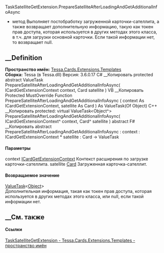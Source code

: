 #
TaskSatelliteGetExtension.PrepareSatelliteAfterLoadingAndGetAdditionalInfoAsync
- метод
Выполняет постобработку загруженной карточки-сателлита, а также возвращает
дополнительную информацию, такую как токен прав доступа, которая используется
в других методах этого класса, в т.ч. для загрузки основной карточки. Если
такой информации нет, то возвращает null.
## __Definition
 **Пространство имён:**
[Tessa.Cards.Extensions.Templates](N_Tessa_Cards_Extensions_Templates.htm)  
 **Сборка:** Tessa (в Tessa.dll) Версия: 3.6.0.17
C# __Копировать
     protected abstract ValueTask<Object> PrepareSatelliteAfterLoadingAndGetAdditionalInfoAsync(
    	ICardGetExtensionContext context,
    	Card satellite
    )
VB __Копировать
     Protected MustOverride Function PrepareSatelliteAfterLoadingAndGetAdditionalInfoAsync ( 
    	context As ICardGetExtensionContext,
    	satellite As Card
    ) As ValueTask(Of Object)
C++ __Копировать
     protected:
    virtual ValueTask<Object^> PrepareSatelliteAfterLoadingAndGetAdditionalInfoAsync(
    	ICardGetExtensionContext^ context, 
    	Card^ satellite
    ) abstract
F# __Копировать
     abstract PrepareSatelliteAfterLoadingAndGetAdditionalInfoAsync : 
            context : ICardGetExtensionContext * 
            satellite : Card -> ValueTask<Object> 
#### Параметры
context
[ICardGetExtensionContext](T_Tessa_Cards_Extensions_ICardGetExtensionContext.htm)
    Контекст расширения по загрузке карточки-сателлита.
satellite [Card](T_Tessa_Cards_Card.htm)
    Загруженная карточка-сателлит.
#### Возвращаемое значение
[ValueTask](https://learn.microsoft.com/dotnet/api/system.threading.tasks.valuetask-1)<[Object](https://learn.microsoft.com/dotnet/api/system.object)>  
Дополнительная информация, такая как токен прав доступа, которая используется
в других методах этого класса, или null, если такой информации нет.
## __См. также
#### Ссылки
[TaskSatelliteGetExtension -
](T_Tessa_Cards_Extensions_Templates_TaskSatelliteGetExtension.htm)
[Tessa.Cards.Extensions.Templates - пространство
имён](N_Tessa_Cards_Extensions_Templates.htm)
